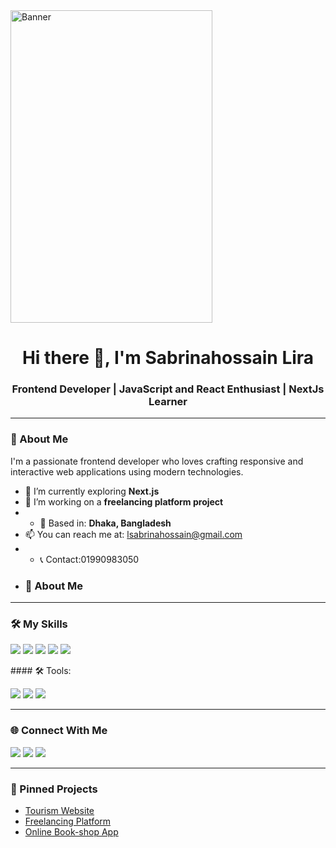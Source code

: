 <!-- Banner Image -->
<img src="https://i.ibb.co/mCXC181k/20230120-115735.jpg" alt="Banner" width="80%" height="500px"/>

<h1 align="center">Hi there 👋, I'm Sabrinahossain Lira</h1>
<h3 align="center">Frontend Developer | JavaScript and React Enthusiast | NextJs Learner</h3>

---

### 🧕 About Me

I'm a passionate frontend developer who loves crafting responsive and interactive web applications using modern technologies.

- 🌱 I’m currently exploring **Next.js**
- 🔭 I’m working on a **freelancing platform project**
- - 📍 Based in: **Dhaka, Bangladesh**
- 📫 You can reach me at: lsabrinahossain@gmail.com
- - 📞 Contact:01990983050
- ### 🧕 About Me

---

### 🛠️ My Skills

<p>
  <a href="#"><img src="https://img.shields.io/badge/HTML-F06529?style=for-the-badge&logo=html5&logoColor=white" /></a>
  <a href="#"><img src="https://img.shields.io/badge/CSS-2965f1?style=for-the-badge&logo=css3&logoColor=white" /></a>
  <a href="#"><img src="https://img.shields.io/badge/TailwindCSS-06B6D4?style=for-the-badge&logo=tailwindcss&logoColor=white" /></a>
  <a href="#"><img src="https://img.shields.io/badge/React-20232a?style=for-the-badge&logo=react&logoColor=61DAFB" /></a>
  <a href="#"><img src="https://img.shields.io/badge/JavaScript-F7DF1E?style=for-the-badge&logo=javascript&logoColor=black"/></a>
  
</p>
#### 🛠️ Tools:
<p>
  <img src="https://img.shields.io/badge/Git-F05032?style=for-the-badge&logo=git&logoColor=white"/>
  <img src="https://img.shields.io/badge/GitHub-181717?style=for-the-badge&logo=github&logoColor=white"/>
  <img src="https://img.shields.io/badge/VSCode-007ACC?style=for-the-badge&logo=visual-studio-code&logoColor=white"/>
</p>


---

### 🌐 Connect With Me

<p>
  <a href="mailto:lsabrinahossain@gmail.com"><img src="https://img.shields.io/badge/Email-D14836?style=flat&logo=gmail&logoColor=white"/></a>
  <a href="https://www.facebook.com/lirasabrinahossain"><img src="https://img.shields.io/badge/Facebook-1877F2?style=flat&logo=facebook&logoColor=white"/></a>
  <a href="https://github.com/leerasabrina"><img src="https://img.shields.io/badge/GitHub-black?style=flat&logo=github&logoColor=white"/></a>
</p>

---


### 📌 Pinned Projects
- [Tourism Website](https://github.com/leerasabrina/tourism-website)
- [Freelancing Platform](https://github.com/leerasabrina/freelance-platform)
- [Online Book-shop App](https://github.com/leerasabrina/ecommerce-app)


